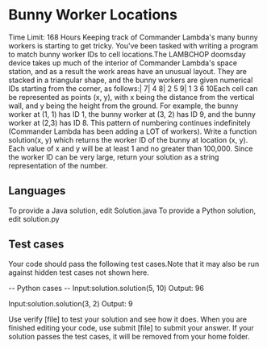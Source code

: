 # Bunny Worker Locations
Time Limit: 168 Hours
Keeping track of Commander Lambda's many bunny workers is starting to get tricky. You've been tasked with writing a program to match bunny worker IDs to cell locations.The LAMBCHOP doomsday device takes up much of the interior of Commander Lambda's space station, and as a result the work areas have an unusual layout. They are stacked in a triangular shape, and the bunny workers are given numerical IDs starting from the corner, as follows:| 7| 4 8| 2 5 9| 1 3 6 10Each cell can be represented as points (x, y), with x being the distance from the vertical wall, and y being the height from the ground. For example, the bunny worker at (1, 1) has ID 1, the bunny worker at (3, 2) has ID 9, and the bunny worker at (2,3) has ID 8. This pattern of numbering continues indefinitely (Commander Lambda has been adding a LOT of workers). Write a function solution(x, y) which returns the worker ID of the bunny at location (x, y). Each value of x and y will be at least 1 and no greater than 100,000. Since the worker ID can be very large, return your solution as a string representation of the number.

## Languages
To provide a Java solution, edit Solution.java
To provide a Python solution, edit solution.py

## Test cases
Your code should pass the following test cases.Note that it may also be run against hidden test cases not shown here.

-- Python cases --
Input:solution.solution(5, 10)
Output:    96

Input:solution.solution(3, 2)
Output:    9

Use verify [file] to test your solution and see how it does.
When you are finished editing your code, use submit [file] to submit your answer.
If your solution passes the test cases, it will be removed from your home folder.